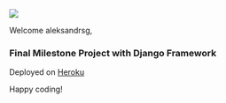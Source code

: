 <img src="https://codeinstitute.s3.amazonaws.com/fullstack/ci_logo_small.png" style="margin: 0;">

Welcome aleksandrsg,

### Final Milestone Project with Django Framework

Deployed on [Heroku](https://adopt-a-pet-1.herokuapp.com)

Happy coding!
